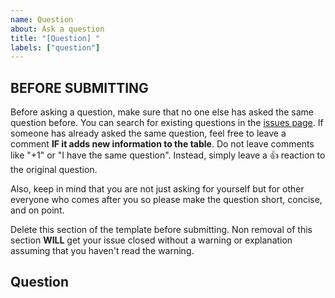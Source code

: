 ```yaml
---
name: Question
about: Ask a question
title: "[Question] "
labels: ["question"]
---
```


## BEFORE SUBMITTING

Before asking a question, make sure that no one else has asked the same question before.
You can search for existing questions in the [issues page](https://github.com/Mocha-Downloader/mocha-downloader/issues?q=label%3Aquestion).
If someone has already asked the same question, feel free to leave a comment **IF it adds new information to the table**.
Do not leave comments like "+1" or "I have the same question". Instead, simply leave a :thumbsup: reaction to the original question.

Also, keep in mind that you are not just asking for yourself but for other everyone who comes after you so please make the question short, concise, and on point.

Delete this section of the template before submitting.
Non removal of this section **WILL** get your issue closed without a warning or explanation assuming that you haven't read the warning.

## Question
